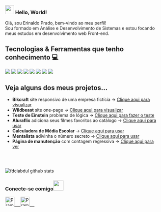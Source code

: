 ### <img src="https://github.com/rajput2107/rajput2107/blob/master/Assets/Hi.gif" width="29px"> Hello, World!
Olá, sou Erinaldo Prado, bem-vindo ao meu perfil! <br>
Sou formado em Análise e Desenvolvimento de Sistemas e estou focando meus estudos em desenvolvimento web Front-end.
 <br/>
## Tecnologias & Ferramentas que tenho conhecimento :computer: 
<img src="https://img.shields.io/badge/html5%20-%23E34F26.svg?&style=for-the-badge&logo=html5&logoColor=white">   <img src="https://img.shields.io/badge/css3%20-%231572B6.svg?&style=for-the-badge&logo=css3&logoColor=white">   <img src="https://img.shields.io/badge/javascript%20-%23323330.svg?&style=for-the-badge&logo=javascript&logoColor=%23F7DF1E">    <img src="https://img.shields.io/badge/bootstrap%20-%23563D7C.svg?&style=for-the-badge&logo=bootstrap&logoColor=white">   <img src="https://img.shields.io/badge/git%20-%23F05033.svg?&style=for-the-badge&logo=git&logoColor=white"/>   <img src="http://img.shields.io/badge/-VS%20Code-000000?style=for-the-badge&logo=Visual-studio-code&logoColor=blue">   <img src="https://img.shields.io/badge/figma%20-%23323330.svg?&style=for-the-badge&logo=figma&logoColor=9d56f7">    <img src="https://img.shields.io/badge/react%20-%2320232a.svg?&style=for-the-badge&logo=react&logoColor=%2361DAFB">

## Veja alguns dos meus projetos...
<ul>
 <li><b>Bikcraft</b> site responsivo de uma empresa fictícia -> <a href="https://eri-prado.github.io/bikcraft/" target="_blank">Clique aqui para visualizar</a></li>
 <li><b>Wildbeast</b> site one-page -> <a href="https://eri-prado.github.io/wildbeast/" target="_blank">Clique aqui para visualizar</a></li>
 <li><b>Teste de Einstein</b> problema de lógica  -> <a href="https://eri-prado.github.io/einstein-test/" target="_blank">Clique aqui para fazer o teste</a></li>
 <li><b>Aluraflix</b> adiciona seus filmes favoritos ao catálogo -> <a href="https://eri-prado.github.io/aluraflix/" target="_blank">Clique aqui para usar</a></li>
 <li><b>Calculadora de Média Escolar</b> -> <a href="https://eri-prado.github.io/averaging-calculator/" target="_blank">Clique aqui para usar</a></li>
 <li><b>Mentalista</b> adivinha o número secreto -> <a href="https://eri-prado.github.io/mentalista/" target="_blank">Clique aqui para usar</a></li>
 <li><b>Página de manutenção</b> com contagem regressiva -> <a href="https://eri-prado.github.io/maintenance-page/" target="_blank">Clique aqui para ver</a></li>
</ul>


<br/>
<br/>

![fdciabdul github stats](https://github-readme-stats.vercel.app/api?username=eri-prado&show_icons=true&title_color=fff&icon_color=79ff97&text_color=9f9f9f&bg_color=151515)
<!-- <a href="https://github.com/Pranjaljain0/Pranjaljain0">
  <img align="center" src="https://github-readme-stats.vercel.app/api/top-langs/?username=eri-prado&hide=css,hack&title_color=ffffff&text_color=c9cacc&icon_color=2bbc8a&bg_color=1d1f21" />
</a> -->


<div>
  <h3>Conecte-se comigo<img src="https://github.com/rajput2107/rajput2107/blob/master/Assets/Handshake.gif" height="33px" /></h3> 
</div>
<p>
 <a href="https://www.linkedin.com/in/erinaldo-prado/" target="_blank">
  <img alt="Pramod's LinkedIn" width="30px" src="https://www.vectorlogo.zone/logos/linkedin/linkedin-icon.svg" /> &nbsp; &nbsp;
 </a>
 <a href="https://www.instagram.com/eriprado_/" target="_blank">
  <img alt="Pramod's Instagram" width="30px" src="https://www.vectorlogo.zone/logos/instagram/instagram-icon.svg" /> &nbsp; &nbsp;
 </a>
